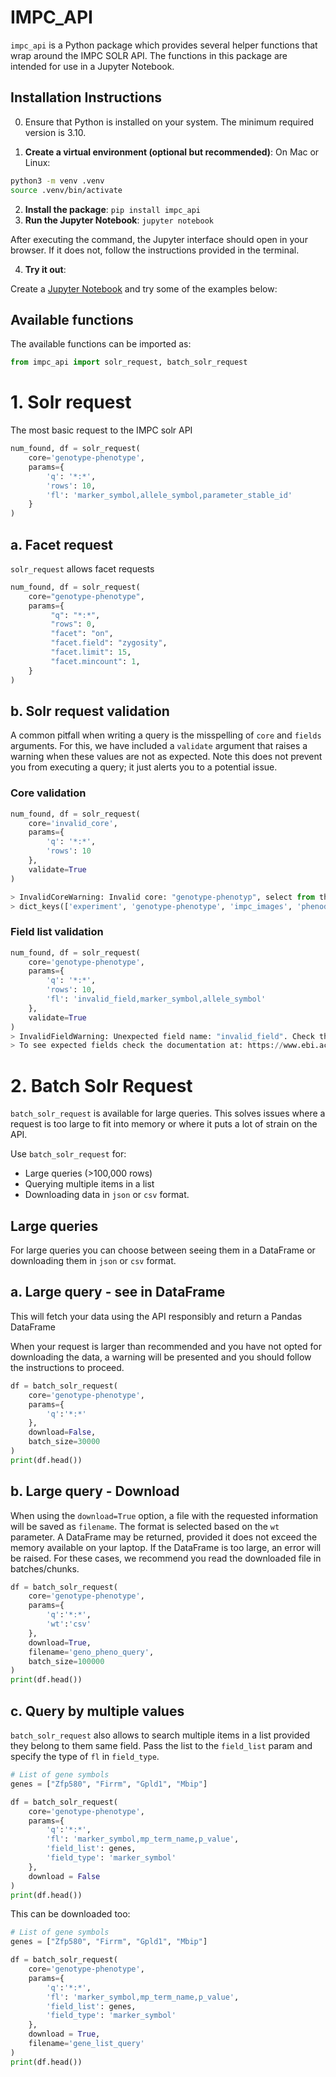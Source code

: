 # IMPC_API

`impc_api` is a Python package which provides several helper functions that wrap around the IMPC SOLR API. The functions in this package are intended for use in a Jupyter Notebook.

## Installation Instructions

0. Ensure that Python is installed on your system. The minimum required version is 3.10.

1. **Create a virtual environment (optional but recommended)**:
On Mac or Linux:
 ```bash
 python3 -m venv .venv
 source .venv/bin/activate
 ```

2. **Install the package**: `pip install impc_api`
3. **Run the Jupyter Notebook**: `jupyter notebook`

After executing the command, the Jupyter interface should open in your browser. If it does not, follow the instructions provided in the terminal.

4. **Try it out**:

Create a [Jupyter Notebook](https://jupyter-notebook.readthedocs.io/en/latest/) and try some of the examples below:

## Available functions

The available functions can be imported as:

```python
from impc_api import solr_request, batch_solr_request
```

# 1. Solr request

The most basic request to the IMPC solr API

```python
num_found, df = solr_request(
    core='genotype-phenotype', 
    params={
        'q': '*:*',
        'rows': 10, 
        'fl': 'marker_symbol,allele_symbol,parameter_stable_id'
    }
)
```

## a. Facet request

`solr_request` allows facet requests

```python
num_found, df = solr_request(
    core="genotype-phenotype",
    params={
         "q": "*:*",
         "rows": 0,
         "facet": "on",
         "facet.field": "zygosity",
         "facet.limit": 15,
         "facet.mincount": 1,
    }
)
```

## b. Solr request validation

A common pitfall when writing a query is the misspelling of `core` and `fields` arguments. For this, we have included a `validate` argument that raises a warning when these values are not as expected. Note this does not prevent you from executing a query; it just alerts you to a potential issue.

### Core validation

```python
num_found, df = solr_request(
    core='invalid_core',
    params={
        'q': '*:*',
        'rows': 10
    },
    validate=True
)

> InvalidCoreWarning: Invalid core: "genotype-phenotyp", select from the available cores:
> dict_keys(['experiment', 'genotype-phenotype', 'impc_images', 'phenodigm', 'statistical-result'])
```

### Field list validation

```python
num_found, df = solr_request(
    core='genotype-phenotype',
    params={
        'q': '*:*',
        'rows': 10,
        'fl': 'invalid_field,marker_symbol,allele_symbol'
    },
    validate=True
)
> InvalidFieldWarning: Unexpected field name: "invalid_field". Check the spelling of fields.
> To see expected fields check the documentation at: https://www.ebi.ac.uk/mi/impc/solrdoc/
```

# 2. Batch Solr Request

`batch_solr_request` is available for large queries. This solves issues where a request is too large to fit into memory or where it puts a lot of strain on the API.

Use `batch_solr_request` for:

- Large queries (>100,000 rows)
- Querying multiple items in a list
- Downloading data in `json` or `csv` format.

## Large queries

For large queries you can choose between seeing them in a DataFrame or downloading them in `json` or `csv` format.

## a. Large query - see in DataFrame

This will fetch your data using the API responsibly and return a Pandas DataFrame

When your request is larger than recommended and you have not opted for downloading the data, a warning will be presented and you should follow the instructions to proceed.

```python
df = batch_solr_request(
    core='genotype-phenotype',
    params={
        'q':'*:*'
    },
    download=False,
    batch_size=30000
)
print(df.head())
```

## b. Large query - Download

When using the `download=True` option, a file with the requested information will be saved as `filename`. The format is selected based on the `wt` parameter.
A DataFrame may be returned, provided it does not exceed the memory available on your laptop. If the DataFrame is too large, an error will be raised. For these cases, we recommend you read the downloaded file in batches/chunks.  

```python
df = batch_solr_request(
    core='genotype-phenotype',
    params={
        'q':'*:*',
        'wt':'csv'
    },
    download=True,
    filename='geno_pheno_query',
    batch_size=100000
)
print(df.head())
```

## c. Query by multiple values

`batch_solr_request` also allows to search multiple items in a list provided they belong to them same field.
Pass the list to the `field_list` param and specify the type of `fl` in `field_type`.

```python
# List of gene symbols
genes = ["Zfp580", "Firrm", "Gpld1", "Mbip"]

df = batch_solr_request(
    core='genotype-phenotype',
    params={
        'q':'*:*',
        'fl': 'marker_symbol,mp_term_name,p_value',
        'field_list': genes,
        'field_type': 'marker_symbol'
    },
    download = False
)
print(df.head())
```

This can be downloaded too:

```python
# List of gene symbols
genes = ["Zfp580", "Firrm", "Gpld1", "Mbip"]

df = batch_solr_request(
    core='genotype-phenotype',
    params={
        'q':'*:*',
        'fl': 'marker_symbol,mp_term_name,p_value',
        'field_list': genes,
        'field_type': 'marker_symbol'
    },
    download = True,
    filename='gene_list_query'
)
print(df.head())
```
